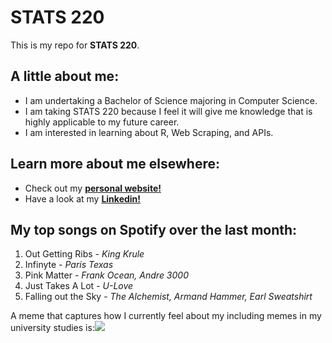 # STATS 220

This is my repo for **STATS 220**.

## A little about me:

- I am undertaking a Bachelor of Science majoring in Computer Science.
- I am taking STATS 220 because I feel it will give me knowledge that is highly applicable to my future career.
- I am interested in learning about R, Web Scraping, and APIs.

## Learn more about me elsewhere:
- Check out my [**personal website!**](https://www.mikaisomerville.com)
- Have a look at my [**Linkedin!**](https://www.linkedin.com/in/mikaisomerville)

## My top songs on Spotify over the last month:
1. Out Getting Ribs - *King Krule*
2. Infinyte - *Paris Texas*
3. Pink Matter - *Frank Ocean, Andre 3000*
4. Just Takes A Lot - *U-Love*
5. Falling out the Sky - *The Alchemist, Armand Hammer, Earl Sweatshirt*

A meme that captures how I currently feel about my including memes in my university studies is:![](https://media.tenor.com/zlKoX5HPPu8AAAAM/cat-annoyed.gif)
